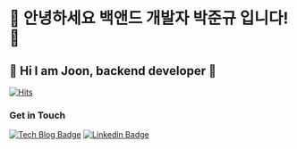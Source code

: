 
# 🤖 안녕하세요 백앤드 개발자 박준규 입니다! 🐯
## 🤖 Hi I am Joon, backend developer 🐯
[![Hits](https://hits.seeyoufarm.com/api/count/incr/badge.svg?url=https%3A%2F%2Fgithub.com%2F<Joon>&count_bg=%2376FB11&title_bg=%23198BD7&icon=github.svg&icon_color=%23000000&title=Visitors&edge_flat=false)](https://hits.seeyoufarm.com)

### Get in Touch
[![Tech Blog Badge](http://img.shields.io/badge/Medium-000000?style=flat-square&logo=velog&link=https://zzsza.github.io/)](https://velog.io/@bluegrate/posts) [![Linkedin Badge](https://img.shields.io/badge/-LinkedIn-blue?style=flat-square&logo=Linkedin&logoColor=white&link=https://www.linkedin.com/feed/)](https://www.linkedin.com/feed/)
